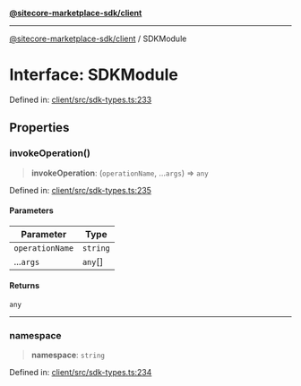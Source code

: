 [**@sitecore-marketplace-sdk/client**](../README.md)

***

[@sitecore-marketplace-sdk/client](../README.md) / SDKModule

# Interface: SDKModule

Defined in: [client/src/sdk-types.ts:233](https://github.com/Sitecore/sitecore-marketplace-sdk/blob/6eefa0cb44bc75b48823aba6055436af2e57f6bd/packages/client/src/sdk-types.ts#L233)

## Properties

### invokeOperation()

> **invokeOperation**: (`operationName`, ...`args`) => `any`

Defined in: [client/src/sdk-types.ts:235](https://github.com/Sitecore/sitecore-marketplace-sdk/blob/6eefa0cb44bc75b48823aba6055436af2e57f6bd/packages/client/src/sdk-types.ts#L235)

#### Parameters

| Parameter | Type |
| ------ | ------ |
| `operationName` | `string` |
| ...`args` | `any`[] |

#### Returns

`any`

***

### namespace

> **namespace**: `string`

Defined in: [client/src/sdk-types.ts:234](https://github.com/Sitecore/sitecore-marketplace-sdk/blob/6eefa0cb44bc75b48823aba6055436af2e57f6bd/packages/client/src/sdk-types.ts#L234)
